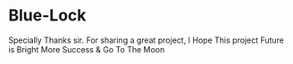 # Blue-Lock
Specially Thanks sir. For sharing a great project, I Hope This project Future is Bright More Success &amp; Go To The Moon
